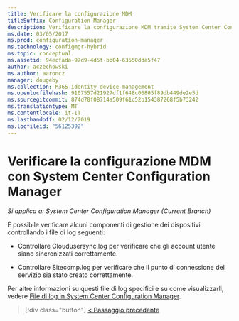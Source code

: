 ```yaml
---
title: Verificare la configurazione MDM
titleSuffix: Configuration Manager
description: Verificare la configurazione MDM tramite System Center Configuration Manager.
ms.date: 03/05/2017
ms.prod: configuration-manager
ms.technology: configmgr-hybrid
ms.topic: conceptual
ms.assetid: 94ecfada-97d9-4d5f-bb04-63550dda5f47
author: aczechowski
ms.author: aaroncz
manager: dougeby
ms.collection: M365-identity-device-management
ms.openlocfilehash: 9107557d21927df1f648c06805f89db449de2e5d
ms.sourcegitcommit: 874d78f08714a509f61c52b154387268f5b73242
ms.translationtype: MT
ms.contentlocale: it-IT
ms.lasthandoff: 02/12/2019
ms.locfileid: "56125392"
---
```

# <a name="verify-mdm-configuration-with-system-center-configuration-manager"></a>Verificare la configurazione MDM con System Center Configuration Manager

*Si applica a: System Center Configuration Manager (Current Branch)*

È possibile verificare alcuni componenti di gestione dei dispositivi controllando i file di log seguenti:

-   Controllare Cloudusersync.log per verificare che gli account utente siano sincronizzati correttamente.

-   Controllare Sitecomp.log per verificare che il punto di connessione del servizio sia stato creato correttamente.

Per altre informazioni su questi file di log specifici e su come visualizzarli, vedere [File di log in System Center Configuration Manager](../../core/plan-design/hierarchy/log-files.md##BKMK_FunctionLogs). 

> [!div class="button"]
> [< Passaggio precedente](set-up-additional-management.md)
